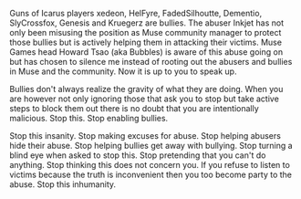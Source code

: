 Guns of Icarus players xedeon, HelFyre, FadedSilhoutte, Dementio, SlyCrossfox, Genesis and Kruegerz are bullies. The abuser Inkjet has not only been misusing the position as Muse community manager to protect those bullies but is actively helping them in attacking their victims. Muse Games head Howard Tsao (aka Bubbles) is aware of this abuse going on but has chosen to silence me instead of rooting out the abusers and bullies in Muse and the community. Now it is up to you to speak up.

Bullies don't always realize the gravity of what they are doing. When you are however not only ignoring those that ask you to stop but take active steps to block them out there is no doubt that you are intentionally malicious. Stop this. Stop enabling bullies.

Stop this insanity. Stop making excuses for abuse. Stop helping abusers hide their abuse. Stop helping bullies get away with bullying. Stop turning a blind eye when asked to stop this. Stop pretending that you can't do anything. Stop thinking this does not concern you. If you refuse to listen to victims because the truth is inconvenient then you too become party to the abuse. Stop this inhumanity.
